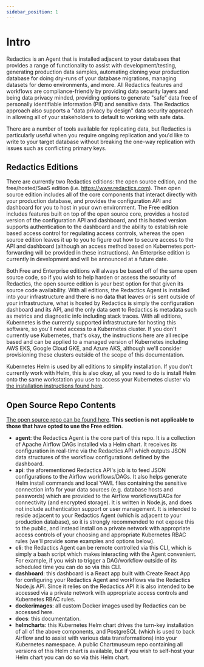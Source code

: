 ```yaml
---
sidebar_position: 1
---
```


# Intro

Redactics is an Agent that is installed adjacent to your databases that provides a range of functionality to assist with development/testing, generating production data samples, automating cloning your production database for doing dry-runs of your database migrations, managing datasets for demo environments, and more. All Redactics features and workflows are compliance-friendly by providing data security layers and being data privacy minded, providing options to generate "safe" data free of personally identifiable information (PII) and sensitive data. The Redactics approach also supports a "data privacy by design" data security approach in allowing all of your stakeholders to default to working with safe data.

There are a number of tools available for replicating data, but Redactics is particularly useful when you require ongoing replication and you'd like to write to your target database without breaking the one-way replication with issues such as conflicting primary keys.

## Redactics Editions

There are currently two Redactics editions: the open source edition, and the free/hosted/SaaS edition (i.e. https://www.redactics.com). Then open source edition includes all of the core components that interact directly with your production database, and provides the configuration API and dashboard for you to host in your own environment. The Free edition includes features built on top of the open source core, provides a hosted version of the configuration API and dashboard, and this hosted version supports authentication to the dashboard and the ability to establish role based access control for regulating access controls, whereas the open source edition leaves it up to you to figure out how to secure access to the API and dashboard (although an access method based on Kubernetes port-forwarding will be provided in these instructions). An Enterprise edition is currently in development and will be announced at a future date.

Both Free and Enterprise editions will always be based off of the same open source code, so if you wish to help harden or assess the security of Redactics, the open source edition is your best option for that given its source code availability. With all editions, the Redactics Agent is installed into your infrastructure and there is no data that leaves or is sent outside of your infrastructure, what is hosted by Redactics is simply the configuration dashboard and its API, and the only data sent to Redactics is metadata such as metrics and diagnostic info including stack traces. With all editions, Kubernetes is the currently supported infrastructure for hosting this software, so you'll need access to a Kubernetes cluster. If you don't currently use Kubernetes, that's okay, the instructions here are all recipe based and can be applied to a managed version of Kubernetes including AWS EKS, Google Cloud GKE, and Azure AKS, although we'll consider provisioning these clusters outside of the scope of this documentation.

Kubernetes Helm is used by all editions to simplify installation. If you don't currently work with Helm, this is also okay, all you need to do is install Helm onto the same workstation you use to access your Kubernetes cluster via [the installation instructions found here](https://helm.sh/docs/intro/install).


## Open Source Repo Contents

[The open source repo can be found here](https://github.com/Redactics/redactics-osedition). **This section is not applicable to those that have opted to use the Free edition**.

* **agent**: the Redactics Agent is the core part of this repo. It is a collection of Apache Airflow DAGs installed via a Helm chart. It receives its configuration in real-time via the Redactics API which outputs JSON data structures of the workflow configurations defined by the dashboard. 
* **api**: the aforementioned Redactics API's job is to feed JSON configurations to the Airflow workflows/DAGs. It also helps generate Helm install commands and local YAML files containing the sensitive connection info for your data sources (e.g. database hosts and passwords) which are provided to the Airflow workflows/DAGs for connectivity (and encrypted storage). It is written in Node.js, and does not include authentication support or user management. It is intended to reside adjacent to your Redactics Agent (which is adjacent to your production database), so it is strongly recommended to not expose this to the public, and instead install on a private network with appropriate access controls of your choosing and appropriate Kubernetes RBAC rules (we'll provide some examples and options below).
* **cli**: the Redactics Agent can be remote controlled via this CLI, which is simply a bash script which makes interacting with the Agent convenient. For example, if you wish to trigger a DAG/workflow outside of its scheduled time you can do so via this CLI.
* **dashboard**: this dashboard is a React app built with Create React App for configuring your Redactics Agent and workflows via the Redactics Node.js API. Since it relies on the Redactics API it is also intended to be accessed via a private network with appropriate access controls and Kubernetes RBAC rules.
* **dockerimages**: all custom Docker images used by Redactics can be accessed here.
* **docs**: this documentation.
* **helmcharts**: this Kubernetes Helm chart drives the turn-key installation of all of the above components, and PostgreSQL (which is used to back Airflow and to assist with various data transformations) into your Kubernetes namespace. A public Chartmuseum repo containing all versions of this Helm chart is available, but if you wish to self-host your Helm chart you can do so via this Helm chart.